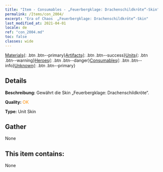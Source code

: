 ```yaml
---
title: "Item - Consumables - „Feuerbergklage: Drachenschildkröte“-Skin"
permalink: /Items/con_2004/
excerpt: "Era of Chaos  „Feuerbergklage: Drachenschildkröte“-Skin"
last_modified_at: 2021-04-01
locale: de
ref: "con_2004.md"
toc: false
classes: wide
---
```

 [Materials](/de/Items/){: .btn .btn--primary}[Artifacts](/de/Items/Artifacts/){: .btn .btn--success}[Units](/de/Items/Units/){: .btn .btn--warning}[Heroes](/de/Items/Heroes/){: .btn .btn--danger}[Consumables](/de/Items/Consumables/){: .btn .btn--info}[Unknown](/de/Items/Unknown/){: .btn .btn--primary}

## Details
 **Beschreibung:** Gewährt die Skin „Feuerbergklage: Drachenschildkröte“.

 **Quality:** <span style="color: #FF8C00">OK</span>

 **Type:** Unit Skin

## Gather

  None

## This item contains:

  None

